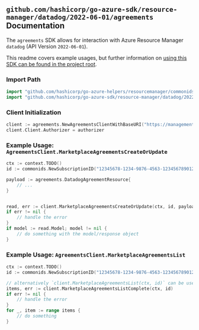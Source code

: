 
## `github.com/hashicorp/go-azure-sdk/resource-manager/datadog/2022-06-01/agreements` Documentation

The `agreements` SDK allows for interaction with Azure Resource Manager `datadog` (API Version `2022-06-01`).

This readme covers example usages, but further information on [using this SDK can be found in the project root](https://github.com/hashicorp/go-azure-sdk/tree/main/docs).

### Import Path

```go
import "github.com/hashicorp/go-azure-helpers/resourcemanager/commonids"
import "github.com/hashicorp/go-azure-sdk/resource-manager/datadog/2022-06-01/agreements"
```


### Client Initialization

```go
client := agreements.NewAgreementsClientWithBaseURI("https://management.azure.com")
client.Client.Authorizer = authorizer
```


### Example Usage: `AgreementsClient.MarketplaceAgreementsCreateOrUpdate`

```go
ctx := context.TODO()
id := commonids.NewSubscriptionID("12345678-1234-9876-4563-123456789012")

payload := agreements.DatadogAgreementResource{
	// ...
}


read, err := client.MarketplaceAgreementsCreateOrUpdate(ctx, id, payload)
if err != nil {
	// handle the error
}
if model := read.Model; model != nil {
	// do something with the model/response object
}
```


### Example Usage: `AgreementsClient.MarketplaceAgreementsList`

```go
ctx := context.TODO()
id := commonids.NewSubscriptionID("12345678-1234-9876-4563-123456789012")

// alternatively `client.MarketplaceAgreementsList(ctx, id)` can be used to do batched pagination
items, err := client.MarketplaceAgreementsListComplete(ctx, id)
if err != nil {
	// handle the error
}
for _, item := range items {
	// do something
}
```
